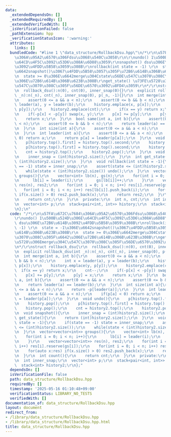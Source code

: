 ```yaml
---
data:
  _extendedDependsOn: []
  _extendedRequiredBy: []
  _extendedVerifiedWith: []
  _isVerificationFailed: false
  _pathExtension: hpp
  _verificationStatusIcon: ':warning:'
  attributes:
    links: []
  bundledCode: "#line 1 \"data_structure/RollbackDsu.hpp\"\n/*\r\n\u57FA\u672C\u7684\
    \u306A\u95A2\u6570\u306Fdsu\u3068\u540C\u3058\r\n\r\nundo() 1\u500B\u524D\u306E\
    \u64CD\u4F5C\u3092\u53D6\u308A\u6D88\u3059\r\nsnapshot() dsu\u306E\u72B6\u614B\
    \u3092\u4FDD\u5B58\u3059\u308B\r\nrollback(int state = -1) \r\n  state = -1\u306E\
    \u6642snapshot()\u3067\u4FDD\u5B58\u3057\u305F\u72B6\u614B\u306B\u623B\u308B\r\
    \n  state >= 0\u306E\u6642merge\u304Cstate\u56DE\u547C\u3070\u308C\u305F\u6642\
    \u306E\u72B6\u614B\u306B\u623B\u308B\r\nget_state() \u73FE\u5728\u306Emerge\u304C\
    \u547C\u3070\u308C\u305F\u56DE\u6570\u3092\u8FD4\u3059\r\n*/\r\nstruct rollback_dsu{\r\
    \n  rollback_dsu():n(0), cnt(0), inner_snap(0){}\r\n  explicit rollback_dsu(int\
    \ _n):n(_n), cnt(_n), inner_snap(0), p(_n, -1){}\r\n  int merge(int a, int b){\r\
    \n    assert(0 <= a && a < n);\r\n    assert(0 <= b && b < n);\r\n    int x =\
    \ leader(a), y = leader(b);\r\n    history.emplace(x, p[x]);\r\n    history.emplace(y,\
    \ p[y]);\r\n    history2.emplace(cnt);\r\n    if(x == y) return x;\r\n    cnt--;\r\
    \n    if(-p[x] < -p[y]) swap(x, y);\r\n    p[x] += p[y];\r\n    p[y] = x;\r\n\
    \    return x;\r\n  }\r\n  bool same(int a, int b){\r\n    assert(0 <= a && a\
    \ < n);\r\n    assert(0 <= b && b < n);\r\n    return leader(a) == leader(b);\r\
    \n  }\r\n  int size(int a){\r\n    assert(0 <= a && a < n);\r\n    return -p[leader(a)];\r\
    \n  }\r\n  int leader(int a){\r\n    assert(0 <= a && a < n);\r\n    if(p[a] <\
    \ 0) return a;\r\n    return p[a] = leader(p[a]);\r\n  }\r\n  void undo(){\r\n\
    \    p[history.top().first] = history.top().second;\r\n    history.pop();\r\n\
    \    p[history.top().first] = history.top().second;\r\n    history.pop();\r\n\
    \    cnt = history2.top();\r\n    history2.pop();\r\n  }\r\n  void snapshot(){\r\
    \n    inner_snap = (int)history2.size();\r\n  }\r\n  int get_state(){\r\n    return\
    \ (int)history2.size();\r\n  }\r\n  void rollback(int state = -1){\r\n    if(state\
    \ == -1) state = inner_snap;\r\n    assert(state <= (int)history2.size());\r\n\
    \    while(state < (int)history2.size()) undo();\r\n  }\r\n  vector<vector<int>>\
    \ groups(){\r\n    vector<int> lb(n), gs(n);\r\n    for(int i = 0; i < n; i++){\r\
    \n      lb[i] = leader(i);\r\n      gs[lb[i]]++;\r\n    }\r\n    vector<vector<int>>\
    \ res(n), res2;\r\n    for(int i = 0; i < n; i++) res[i].reserve(gs[i]);\r\n \
    \   for(int i = 0; i < n; i++) res[lb[i]].push_back(i);\r\n    for(auto x:res)\
    \ if(x.size() > 0) res2.push_back(x);\r\n    return res2;\r\n  }\r\n  int count(){\r\
    \n    return cnt;\r\n  }\r\n  private:\r\n  int n, cnt;\r\n  int inner_snap;\r\
    \n  vector<int> p;\r\n  stack<pair<int, int>> history;\r\n  stack<int> history2;\r\
    \n};\n"
  code: "/*\r\n\u57FA\u672C\u7684\u306A\u95A2\u6570\u306Fdsu\u3068\u540C\u3058\r\n\
    \r\nundo() 1\u500B\u524D\u306E\u64CD\u4F5C\u3092\u53D6\u308A\u6D88\u3059\r\nsnapshot()\
    \ dsu\u306E\u72B6\u614B\u3092\u4FDD\u5B58\u3059\u308B\r\nrollback(int state =\
    \ -1) \r\n  state = -1\u306E\u6642snapshot()\u3067\u4FDD\u5B58\u3057\u305F\u72B6\
    \u614B\u306B\u623B\u308B\r\n  state >= 0\u306E\u6642merge\u304Cstate\u56DE\u547C\
    \u3070\u308C\u305F\u6642\u306E\u72B6\u614B\u306B\u623B\u308B\r\nget_state() \u73FE\
    \u5728\u306Emerge\u304C\u547C\u3070\u308C\u305F\u56DE\u6570\u3092\u8FD4\u3059\r\
    \n*/\r\nstruct rollback_dsu{\r\n  rollback_dsu():n(0), cnt(0), inner_snap(0){}\r\
    \n  explicit rollback_dsu(int _n):n(_n), cnt(_n), inner_snap(0), p(_n, -1){}\r\
    \n  int merge(int a, int b){\r\n    assert(0 <= a && a < n);\r\n    assert(0 <=\
    \ b && b < n);\r\n    int x = leader(a), y = leader(b);\r\n    history.emplace(x,\
    \ p[x]);\r\n    history.emplace(y, p[y]);\r\n    history2.emplace(cnt);\r\n  \
    \  if(x == y) return x;\r\n    cnt--;\r\n    if(-p[x] < -p[y]) swap(x, y);\r\n\
    \    p[x] += p[y];\r\n    p[y] = x;\r\n    return x;\r\n  }\r\n  bool same(int\
    \ a, int b){\r\n    assert(0 <= a && a < n);\r\n    assert(0 <= b && b < n);\r\
    \n    return leader(a) == leader(b);\r\n  }\r\n  int size(int a){\r\n    assert(0\
    \ <= a && a < n);\r\n    return -p[leader(a)];\r\n  }\r\n  int leader(int a){\r\
    \n    assert(0 <= a && a < n);\r\n    if(p[a] < 0) return a;\r\n    return p[a]\
    \ = leader(p[a]);\r\n  }\r\n  void undo(){\r\n    p[history.top().first] = history.top().second;\r\
    \n    history.pop();\r\n    p[history.top().first] = history.top().second;\r\n\
    \    history.pop();\r\n    cnt = history2.top();\r\n    history2.pop();\r\n  }\r\
    \n  void snapshot(){\r\n    inner_snap = (int)history2.size();\r\n  }\r\n  int\
    \ get_state(){\r\n    return (int)history2.size();\r\n  }\r\n  void rollback(int\
    \ state = -1){\r\n    if(state == -1) state = inner_snap;\r\n    assert(state\
    \ <= (int)history2.size());\r\n    while(state < (int)history2.size()) undo();\r\
    \n  }\r\n  vector<vector<int>> groups(){\r\n    vector<int> lb(n), gs(n);\r\n\
    \    for(int i = 0; i < n; i++){\r\n      lb[i] = leader(i);\r\n      gs[lb[i]]++;\r\
    \n    }\r\n    vector<vector<int>> res(n), res2;\r\n    for(int i = 0; i < n;\
    \ i++) res[i].reserve(gs[i]);\r\n    for(int i = 0; i < n; i++) res[lb[i]].push_back(i);\r\
    \n    for(auto x:res) if(x.size() > 0) res2.push_back(x);\r\n    return res2;\r\
    \n  }\r\n  int count(){\r\n    return cnt;\r\n  }\r\n  private:\r\n  int n, cnt;\r\
    \n  int inner_snap;\r\n  vector<int> p;\r\n  stack<pair<int, int>> history;\r\n\
    \  stack<int> history2;\r\n};"
  dependsOn: []
  isVerificationFile: false
  path: data_structure/RollbackDsu.hpp
  requiredBy: []
  timestamp: '2025-05-16 01:10:48+09:00'
  verificationStatus: LIBRARY_NO_TESTS
  verifiedWith: []
documentation_of: data_structure/RollbackDsu.hpp
layout: document
redirect_from:
- /library/data_structure/RollbackDsu.hpp
- /library/data_structure/RollbackDsu.hpp.html
title: data_structure/RollbackDsu.hpp
---
```

